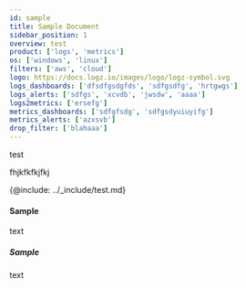 ```yaml
---
id: sample
title: Sample Document
sidebar_position: 1
overview: test
product: ['logs', 'metrics']
os: ['windows', 'linux']
filters: ['aws', 'cloud']
logo: https://docs.logz.io/images/logo/logz-symbol.svg
logs_dashboards: ['dfsdfgsdgfds', 'sdfgsdfg', 'hrtgwgs']
logs_alerts: ['sdfgs', 'xcvdb', 'jwsdw', 'aaaa']
logs2metrics: ['ersefg']
metrics_dashboards: ['sdfgfsdg', 'sdfgsdyuiuyifg']
metrics_alerts: ['azxsvb']
drop_filter: ['blahaaa']
---
```


test



<!-- logzio-inject:s3-config -->
fhjkfkfkjfkj
<!-- logzio-inject:s3-config -->


{@include: ../_include/test.md}




#### Sample

text

##### Sample

text
